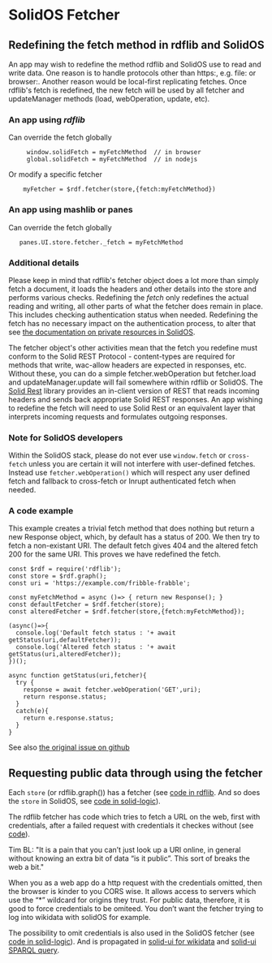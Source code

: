 # SolidOS Fetcher
## Redefining the fetch method in rdflib and SolidOS

An app may wish to redefine the method rdflib and SolidOS use to read and write data.  One reason is to handle protocols other than https:, e.g. file: or browser:.  Another reason would be local-first replicating fetches.  Once rdflib's fetch is redefined, the new fetch will be used by all fetcher and updateManager methods (load, webOperation, update, etc). 

### An app using *rdflib*
Can override the fetch globally 
```
     window.solidFetch = myFetchMethod  // in browser 
     global.solidFetch = myFetchMethod  // in nodejs
```
Or modify a specific fetcher
```
    myFetcher = $rdf.fetcher(store,{fetch:myFetchMethod})
```

### An app using mashlib or panes
Can override the fetch globally
```
   panes.UI.store.fetcher._fetch = myFetchMethod
```

### Additional details

Please keep in mind that rdflib's fetcher object does a lot more than simply fetch a document, it loads the headers and other details into the store and performs various checks.  Redefining the *fetch* only redefines the actual reading and writing, all other parts of what the fetcher does remain in place.  This includes checking authentication status when needed.  Redefining the fetch has no necessary impact on the authentication process, to alter that see [the documentation on private resources in SolidOS](https://github.com/solid/solidos/blob/main/documentation/Using_Private_Resources_In_SolidOS.md).  

The fetcher object's other activities mean that the fetch you redefine must conform to the Solid REST Protocol - content-types are required for methods that write, wac-allow headers are expected in responses, etc.  Without these, you can do a simple fetcher.webOperation but fetcher.load and updateManager.update will fail somewhere within rdflib or SolidOS.  The [Solid Rest](https://github.com/solid/solid-rest) library provides an in-client version of REST that reads incoming headers and sends back appropriate Solid REST responses.  An app wishing to redefine the fetch will need to use Solid Rest or an equivalent layer that interprets incoming requests and formulates outgoing responses.

### Note for SolidOS developers

Within the SolidOS stack, please do not ever use `window.fetch` or `cross-fetch` unless you are certain it will not interfere with user-defined fetches.  Instead use `fetcher.webOperation()` which will respect any user defined fetch and fallback to cross-fetch or Inrupt authenticated fetch when needed.

### A code example

This example creates a trivial fetch method that does nothing but return a new Response object, which, by default has a status of 200.  We then try to fetch a non-existant URI.  The default fetch gives 404 and the altered fetch 200 for the same URI.  This proves we have redefined the fetch.
```
const $rdf = require('rdflib');                                                        
const store = $rdf.graph();                                                               
const uri = 'https://example.com/fribble-frabble';                                     

const myFetchMethod = async ()=> { return new Response(); }                            
const defaultFetcher = $rdf.fetcher(store);                                             
const alteredFetcher = $rdf.fetcher(store,{fetch:myFetchMethod});                       
                                                                                       
(async()=>{                                                                            
  console.log('Default fetch status : '+ await getStatus(uri,defaultFetcher));         
  console.log('Altered fetch status : '+ await getStatus(uri,alteredFetcher));         
})();                                                                                  
                                                                                       
async function getStatus(uri,fetcher){                                                 
  try {                                                                                
    response = await fetcher.webOperation('GET',uri);                                  
    return response.status;                                                            
  }                                                                                    
  catch(e){                                                                            
    return e.response.status;                                                          
  }                                                                                    
}    
```

See also [the original issue on github](https://github.com/solid/solidos/issues/72)

## Requesting public data through using the fetcher

Each `store` (or rdflib.graph()) has a fetcher (see [code in rdflib](https://github.com/linkeddata/rdflib.js/blob/f8a0b35364313157f6af511738e830881f18f312/src/index.ts#L125). And so does the `store` in SolidOS, see [code in solid-logic](https://github.com/solid/solid-logic/blob/1f5bc16a9b5eaa2af97267ec8e48b66a8cc4a2c2/src/logic/SolidLogic.ts#L37)).

The rdflib fetcher has code which tries to fetch a URL on the web, first with credentials, after a failed request with credentials it checkes without (see [code](https://github.com/linkeddata/rdflib.js/blob/f8a0b35364313157f6af511738e830881f18f312/src/fetcher.ts#L1847)).

Tim BL: "It is a pain that you can’t just look up a URI online, in general without knowing an extra bit of data “is it public”. This sort of breaks the web a bit."

When you as a web app do a http request with the credentials omitted, then the browser is kinder to you CORS wise. It allows access to servers which use the “*” wildcard for origins they trust.
For public data, therefore, it is good to force credentials to be omiteed. You don’t want the fetcher trying to log into wikidata with solidOS for example.

The possibility to omit credentials is also used in the SolidOS fetcher (see [code in solid-logic](https://github.com/solid/solid-logic/blob/1f5bc16a9b5eaa2af97267ec8e48b66a8cc4a2c2/src/logic/solidLogicSingleton.ts#L6)). And is propagated in [solid-ui for wikidata](https://github.com/solid/solid-ui/blob/c5a8888d6cb61363bc0445be007e3c96de593338/src/widgets/forms/autocomplete/publicData.ts#L98) and [solid-ui SPARQL query](https://github.com/solid/solid-ui/blob/c5a8888d6cb61363bc0445be007e3c96de593338/src/widgets/forms/autocomplete/publicData.ts#L376).
